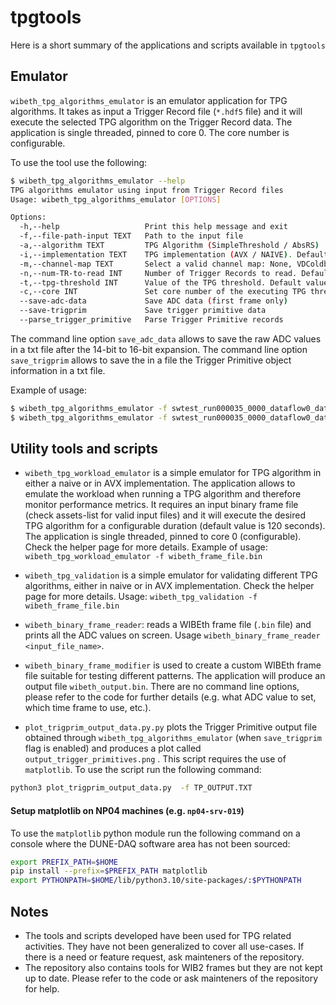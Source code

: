 # tpgtools 
Here is a short summary of the applications and scripts available in `tpgtools` 

## Emulator

`wibeth_tpg_algorithms_emulator` is an emulator application for TPG algorithms. It takes as input a Trigger Record file (`*.hdf5` file) and it will execute the selected TPG algorithm on the Trigger Record data. The application is single threaded, pinned to core 0. The core number is configurable.   

To use the tool use the following:
```sh
$ wibeth_tpg_algorithms_emulator --help 
TPG algorithms emulator using input from Trigger Record files
Usage: wibeth_tpg_algorithms_emulator [OPTIONS]

Options:
  -h,--help                   Print this help message and exit
  -f,--file-path-input TEXT   Path to the input file
  -a,--algorithm TEXT         TPG Algorithm (SimpleThreshold / AbsRS)
  -i,--implementation TEXT    TPG implementation (AVX / NAIVE). Default: AVX
  -m,--channel-map TEXT       Select a valid channel map: None, VDColdboxChannelMap, ProtoDUNESP1ChannelMap, PD2HDChannelMap, HDColdboxChannelMap, FiftyLChannelMap
  -n,--num-TR-to-read INT     Number of Trigger Records to read. Default: select all TRs.
  -t,--tpg-threshold INT      Value of the TPG threshold. Default value is 500.
  -c,--core INT               Set core number of the executing TPG thread. Default value is 0.
  --save-adc-data             Save ADC data (first frame only)
  --save-trigprim             Save trigger primitive data
  --parse_trigger_primitive   Parse Trigger Primitive records
```

The command line option `save_adc_data` allows to save the raw ADC values in a txt file after the 14-bit to 16-bit expansion. The command line option `save_trigprim`  allows to save the in a file the Trigger Primitive object information in a txt file. 

Example of usage: 
```sh
$ wibeth_tpg_algorithms_emulator -f swtest_run000035_0000_dataflow0_datawriter_0_20231102T083908.hdf5  -a SimpleThreshold -m PD2HDChannelMap -t 500 --save-trigprim --parse_trigger_primitive
$ wibeth_tpg_algorithms_emulator -f swtest_run000035_0000_dataflow0_datawriter_0_20231102T083908.hdf5  -a AbsRS -m PD2HDChannelMap -t 500 --save-adc-data  -n 5 
```


## Utility tools and scripts

* `wibeth_tpg_workload_emulator` is a simple emulator for TPG algorithm in either a naive or in AVX implementation. The application allows to emulate the workload when running a TPG algorithm and therefore monitor performance metrics. It requires an input binary frame file (check assets-list for valid input files) and it will execute the desired TPG algorithm for a configurable duration (default value is 120 seconds). The application is single threaded, pinned to core 0 (configurable). Check the helper page for more details. Example of usage: `wibeth_tpg_workload_emulator -f wibeth_frame_file.bin` 

* `wibeth_tpg_validation` is a simple emulator for validating different TPG algorithms, either in naive or in AVX implementation. Check the helper page for more details. Usage: `wibeth_tpg_validation -f wibeth_frame_file.bin` 

* `wibeth_binary_frame_reader`: reads a WIBEth frame file (`.bin` file) and prints all the ADC values on screen. Usage `wibeth_binary_frame_reader <input_file_name>`.  

* `wibeth_binary_frame_modifier` is used to create a custom WIBEth frame file suitable for testing different patterns. The application will produce an output file `wibeth_output.bin`. There are no command line options, please refer to the code for further details (e.g. what ADC value to set, which time frame to use, etc.). 

* `plot_trigprim_output_data.py.py` plots the Trigger Primitive output file obtained through `wibeth_tpg_algorithms_emulator` (when `save_trigprim` flag is enabled) and produces a plot called `output_trigger_primitives.png` . This script requires the use of `matplotlib`. To use the script run the following command: 
```sh
python3 plot_trigprim_output_data.py  -f TP_OUTPUT.TXT
```

#### Setup matplotlib on NP04 machines (e.g. `np04-srv-019`)
To use the `matplotlib` python module run the following command on a console where the DUNE-DAQ software area has not been sourced:
```sh
export PREFIX_PATH=$HOME
pip install --prefix=$PREFIX_PATH matplotlib
export PYTHONPATH=$HOME/lib/python3.10/site-packages/:$PYTHONPATH
```


## Notes
- The tools and scripts developed have been used for TPG related activities. They have not been generalized to cover all use-cases. If there is a need or feature request, ask mainteners of the repository.  
- The repository also contains tools for WIB2 frames but they are not kept up to date. Please refer to the code or ask mainteners of the repository for help. 

